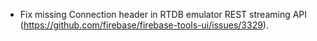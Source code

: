 - Fix missing Connection header in RTDB emulator REST streaming API (https://github.com/firebase/firebase-tools-ui/issues/3329).
